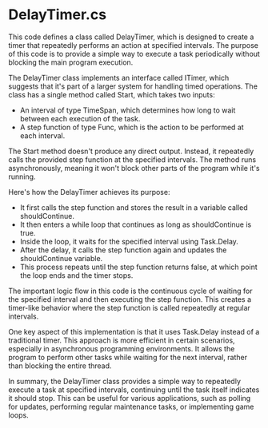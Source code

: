 # DelayTimer.cs

This code defines a class called DelayTimer, which is designed to create a timer that repeatedly performs an action at specified intervals. The purpose of this code is to provide a simple way to execute a task periodically without blocking the main program execution.

The DelayTimer class implements an interface called ITimer, which suggests that it's part of a larger system for handling timed operations. The class has a single method called Start, which takes two inputs:

- An interval of type TimeSpan, which determines how long to wait between each execution of the task.
- A step function of type Func, which is the action to be performed at each interval.

The Start method doesn't produce any direct output. Instead, it repeatedly calls the provided step function at the specified intervals. The method runs asynchronously, meaning it won't block other parts of the program while it's running.

Here's how the DelayTimer achieves its purpose:

- It first calls the step function and stores the result in a variable called shouldContinue.
- It then enters a while loop that continues as long as shouldContinue is true.
- Inside the loop, it waits for the specified interval using Task.Delay.
- After the delay, it calls the step function again and updates the shouldContinue variable.
- This process repeats until the step function returns false, at which point the loop ends and the timer stops.

The important logic flow in this code is the continuous cycle of waiting for the specified interval and then executing the step function. This creates a timer-like behavior where the step function is called repeatedly at regular intervals.

One key aspect of this implementation is that it uses Task.Delay instead of a traditional timer. This approach is more efficient in certain scenarios, especially in asynchronous programming environments. It allows the program to perform other tasks while waiting for the next interval, rather than blocking the entire thread.

In summary, the DelayTimer class provides a simple way to repeatedly execute a task at specified intervals, continuing until the task itself indicates it should stop. This can be useful for various applications, such as polling for updates, performing regular maintenance tasks, or implementing game loops.